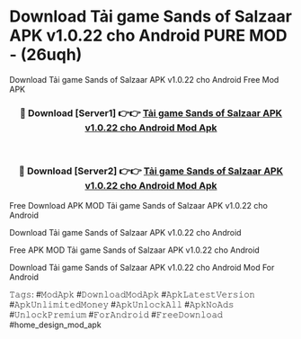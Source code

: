# Download Tải game Sands of Salzaar APK v1.0.22 cho Android PURE MOD - (26uqh)
Download Tải game Sands of Salzaar APK v1.0.22 cho Android Free Mod APK

<div align="center">
<h3>🔴 Download [Server1] 👉👉 <a href="https://apk-comot.site?title=Tải_game_Sands_of_Salzaar_APK_v1.0.22_cho_Android">Tải game Sands of Salzaar APK v1.0.22 cho Android Mod Apk</a></h3><br>

<h3>🔴 Download [Server2] 👉👉 <a href="https://apk-comot.site?title=Tải_game_Sands_of_Salzaar_APK_v1.0.22_cho_Android">Tải game Sands of Salzaar APK v1.0.22 cho Android Mod Apk</a></h3>
</div>


Free Download APK MOD Tải game Sands of Salzaar APK v1.0.22 cho Android

Download Tải game Sands of Salzaar APK v1.0.22 cho Android 

Free APK MOD Tải game Sands of Salzaar APK v1.0.22 cho Android 

Download Tải game Sands of Salzaar APK v1.0.22 cho Android Mod For Android

𝚃𝚊𝚐𝚜: #𝙼𝚘𝚍𝙰𝚙𝚔 #𝙳𝚘𝚠𝚗𝚕𝚘𝚊𝚍𝙼𝚘𝚍𝙰𝚙𝚔 #𝙰𝚙𝚔𝙻𝚊𝚝𝚎𝚜𝚝𝚅𝚎𝚛𝚜𝚒𝚘𝚗 #𝙰𝚙𝚔𝚄𝚗𝚕𝚒𝚖𝚒𝚝𝚎𝚍𝙼𝚘𝚗𝚎𝚢 #𝙰𝚙𝚔𝚄𝚗𝚕𝚘𝚌𝚔𝙰𝚕𝚕 #𝙰𝚙𝚔𝙽𝚘𝙰𝚍𝚜 #𝚄𝚗𝚕𝚘𝚌𝚔𝙿𝚛𝚎𝚖𝚒𝚞𝚖 #𝙵𝚘𝚛𝙰𝚗𝚍𝚛𝚘𝚒𝚍 #𝙵𝚛𝚎𝚎𝙳𝚘𝚠𝚗𝚕𝚘𝚊𝚍 #home_design_mod_apk